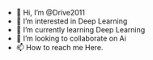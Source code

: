 - 👋 Hi, I’m @Drive2011
- 👀 I’m interested in Deep Learning
- 🌱 I’m currently learning Deep Learning
- 💞️ I’m looking to collaborate on Ai
- 📫 How to reach me Here.

<!---
Drive2011/Drive2011 is a ✨ special ✨ repository because its `README.md` (this file) appears on your GitHub profile.
You can click the Preview link to take a look at your changes.
--->
